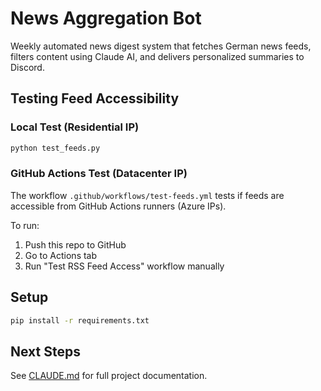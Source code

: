 # News Aggregation Bot

Weekly automated news digest system that fetches German news feeds, filters content using Claude AI, and delivers personalized summaries to Discord.

## Testing Feed Accessibility

### Local Test (Residential IP)
```bash
python test_feeds.py
```

### GitHub Actions Test (Datacenter IP)
The workflow `.github/workflows/test-feeds.yml` tests if feeds are accessible from GitHub Actions runners (Azure IPs).

To run:
1. Push this repo to GitHub
2. Go to Actions tab
3. Run "Test RSS Feed Access" workflow manually

## Setup

```bash
pip install -r requirements.txt
```

## Next Steps

See [CLAUDE.md](./CLAUDE.md) for full project documentation.
